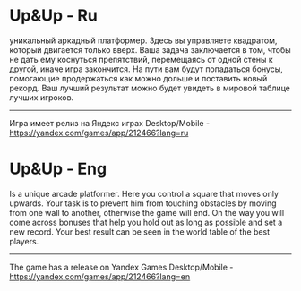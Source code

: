 # Up&Up - Ru
уникальный аркадный платформер. Здесь вы управляете квадратом, который двигается только вверх. Ваша задача заключается в том, чтобы не дать ему коснуться
препятствий, перемещаясь от одной стены к другой, иначе игра закончится. На пути вам будут попадаться бонусы, помогающие продержаться как можно дольше и поставить новый рекорд. Ваш лучший результат можно будет увидеть в мировой таблице лучших игроков.
_____________________________
Игра имеет релиз на Яндекс играх Desktop/Mobile - https://yandex.com/games/app/212466?lang=ru

# Up&Up - Eng
Is a unique arcade platformer. Here you control a square that moves only upwards. Your task is to prevent him from touching obstacles by moving from one wall to another, otherwise the game will end. On the way you will come across bonuses that help you hold out as long as possible and set a new record. Your best result can be seen in the world table of the best players.
_____________________________
The game has a release on Yandex Games Desktop/Mobile - https://yandex.com/games/app/212466?lang=en
